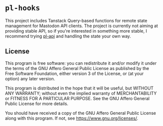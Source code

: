 # `pl-hooks`

This project includes Tanstack Query-based functions for remote state management for Mastodon API clients. The project is currently not aiming at providing stable API, so if you're interested in something more stable, I recommend trying [pl-api](../pl-api/) and handling the state your own way.

## License

This program is free software: you can redistribute it and/or modify
it under the terms of the GNU Affero General Public License as published by
the Free Software Foundation, either version 3 of the License, or
(at your option) any later version.

This program is distributed in the hope that it will be useful,
but WITHOUT ANY WARRANTY; without even the implied warranty of
MERCHANTABILITY or FITNESS FOR A PARTICULAR PURPOSE. See the
GNU Affero General Public License for more details.

You should have received a copy of the GNU Affero General Public License
along with this program. If not, see <https://www.gnu.org/licenses/>.